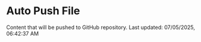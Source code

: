 # Auto Push File

Content that will be pushed to GitHub repository.
Last updated: 07/05/2025, 06:42:37 AM